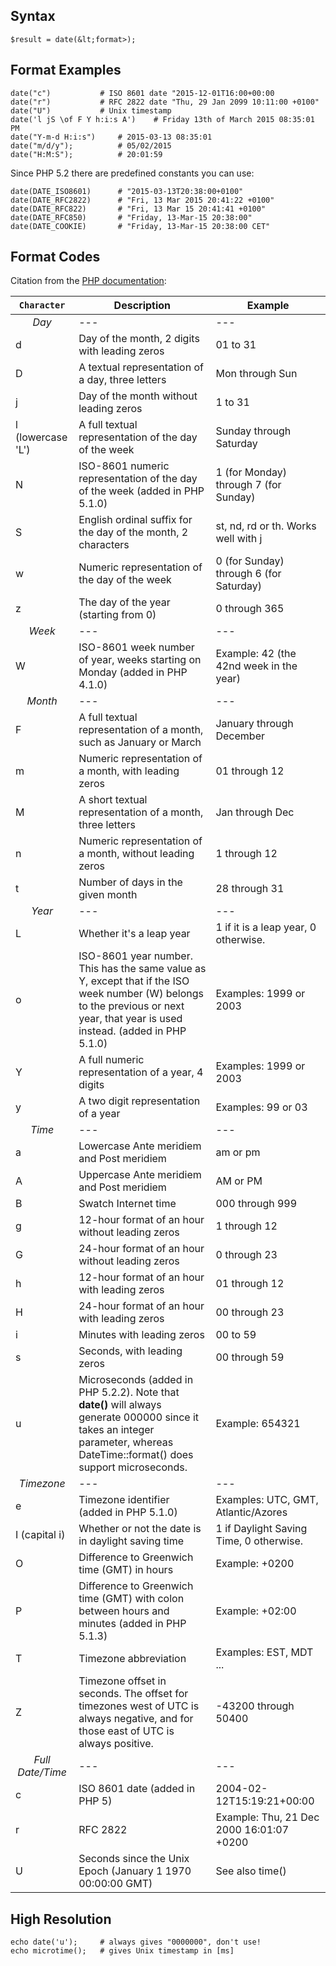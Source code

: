 ## Syntax

    $result = date(&lt;format>);

## Format Examples

    date("c")			# ISO 8601 date "2015-12-01T16:00+00:00
    date("r")			# RFC 2822 date "Thu, 29 Jan 2099 10:11:00 +0100"
    date("U")			# Unix timestamp
    date('l jS \of F Y h:i:s A')	# Friday 13th of March 2015 08:35:01 PM
    date("Y-m-d H:i:s")		# 2015-03-13 08:35:01
    date("m/d/y");			# 05/02/2015
    date("H:M:S");			# 20:01:59


Since PHP 5.2 there are predefined constants you can use:

    date(DATE_ISO8601)		# "2015-03-13T20:38:00+0100"
    date(DATE_RFC2822)		# "Fri, 13 Mar 2015 20:41:22 +0100"
    date(DATE_RFC822)		# "Fri, 13 Mar 15 20:41:41 +0100"
    date(DATE_RFC850)		# "Friday, 13-Mar-15 20:38:00"
    date(DATE_COOKIE)		# "Friday, 13-Mar-15 20:38:00 CET"


## Format Codes

Citation from the [PHP documentation](http://php.net/manual/en/function.date.php):

<table class="doctable table">

 <thead>
  <tr>
   <th><code class="parameter">Character</th>
   <th>Description</th>
   <th>Example</th>
  </tr>

 </thead>

 <tbody class="tbody">
  <tr>
   <td style="text-align: center;"><em class="emphasis">Day</td>
   <td>---</td>
   <td>---</td>
  </tr>

  <tr>
   <td>d</td>
   <td>Day of the month, 2 digits with leading zeros</td>
   <td>01 to 31</td>
  </tr>

  <tr>
   <td>D</td>
   <td>A textual representation of a day, three letters</td>
   <td>Mon through Sun</td>
  </tr>

  <tr>
   <td>j</td>
   <td>Day of the month without leading zeros</td>
   <td>1 to 31</td>
  </tr>

  <tr>
   <td>l (lowercase 'L')</td>
   <td>A full textual representation of the day of the week</td>
   <td>Sunday through Saturday</td>
  </tr>

  <tr>
   <td>N</td>
   <td>ISO-8601 numeric representation of the day of the week (added in
   PHP 5.1.0)</td>
   <td>1 (for Monday) through 7 (for Sunday)</td>
  </tr>

  <tr>
   <td>S</td>
   <td>English ordinal suffix for the day of the month, 2 characters</td>
   <td>
    st, nd, rd or
    th.  Works well with j
   </td>
  </tr>

  <tr>
   <td>w</td>
   <td>Numeric representation of the day of the week</td>
   <td>0 (for Sunday) through 6 (for Saturday)</td>
  </tr>

  <tr>
   <td>z</td>
   <td>The day of the year (starting from 0)</td>
   <td>0 through 365</td>
  </tr>

  <tr>
   <td style="text-align: center;"><em class="emphasis">Week</td>
   <td>---</td>
   <td>---</td>
  </tr>

  <tr>
   <td>W</td>
   <td>ISO-8601 week number of year, weeks starting on Monday (added in PHP 4.1.0)</td>
   <td>Example: 42 (the 42nd week in the year)</td>
  </tr>

  <tr>
   <td style="text-align: center;"><em class="emphasis">Month</td>
   <td>---</td>
   <td>---</td>
  </tr>

  <tr>
   <td>F</td>
   <td>A full textual representation of a month, such as January or March</td>
   <td>January through December</td>
  </tr>

  <tr>
   <td>m</td>
   <td>Numeric representation of a month, with leading zeros</td>
   <td>01 through 12</td>
  </tr>

  <tr>
   <td>M</td>
   <td>A short textual representation of a month, three letters</td>
   <td>Jan through Dec</td>
  </tr>

  <tr>
   <td>n</td>
   <td>Numeric representation of a month, without leading zeros</td>
   <td>1 through 12</td>
  </tr>

  <tr>
   <td>t</td>
   <td>Number of days in the given month</td>
   <td>28 through 31</td>
  </tr>

  <tr>
   <td style="text-align: center;"><em class="emphasis">Year</td>
   <td>---</td>
   <td>---</td>
  </tr>

  <tr>
   <td>L</td>
   <td>Whether it's a leap year</td>
   <td>1 if it is a leap year, 0 otherwise.</td>
  </tr>

  <tr>
   <td>o</td>
   <td>ISO-8601 year number. This has the same value as
    Y, except that if the ISO week number
    (W) belongs to the previous or next year, that year
    is used instead. (added in PHP 5.1.0)</td>
   <td>Examples: 1999 or 2003</td>
  </tr>

  <tr>
   <td>Y</td>
   <td>A full numeric representation of a year, 4 digits</td>
   <td>Examples: 1999 or 2003</td>
  </tr>

  <tr>
   <td>y</td>
   <td>A two digit representation of a year</td>
   <td>Examples: 99 or 03</td>
  </tr>

  <tr>
   <td style="text-align: center;"><em class="emphasis">Time</td>
   <td>---</td>
   <td>---</td>
  </tr>

  <tr>
   <td>a</td>
   <td>Lowercase Ante meridiem and Post meridiem</td>
   <td>am or pm</td>
  </tr>

  <tr>
   <td>A</td>
   <td>Uppercase Ante meridiem and Post meridiem</td>
   <td>AM or PM</td>
  </tr>

  <tr>
   <td>B</td>
   <td>Swatch Internet time</td>
   <td>000 through 999</td>
  </tr>

  <tr>
   <td>g</td>
   <td>12-hour format of an hour without leading zeros</td>
   <td>1 through 12</td>
  </tr>

  <tr>
   <td>G</td>
   <td>24-hour format of an hour without leading zeros</td>
   <td>0 through 23</td>
  </tr>

  <tr>
   <td>h</td>
   <td>12-hour format of an hour with leading zeros</td>
   <td>01 through 12</td>
  </tr>

  <tr>
   <td>H</td>
   <td>24-hour format of an hour with leading zeros</td>
   <td>00 through 23</td>
  </tr>

  <tr>
   <td>i</td>
   <td>Minutes with leading zeros</td>
   <td>00 to 59</td>
  </tr>

  <tr>
   <td>s</td>
   <td>Seconds, with leading zeros</td>
   <td>00 through 59</td>
  </tr>

  <tr>
   <td>u</td>
   <td>
    Microseconds (added in PHP 5.2.2). Note that
    <span class="function"><strong>date()</strong></span> will always generate
    000000 since it takes an <span class="type">integer</span>
    parameter, whereas <span class="methodname">DateTime::format()</span> does
    support microseconds.
   </td>
   <td>Example: 654321</td>
  </tr>

  <tr>
   <td style="text-align: center;"><em class="emphasis">Timezone</td>
   <td>---</td>
   <td>---</td>
  </tr>

  <tr>
   <td>e</td>
   <td>Timezone identifier (added in PHP 5.1.0)</td>
   <td>Examples: UTC, GMT, Atlantic/Azores</td>
  </tr>

  <tr>
   <td>I (capital i)</td>
   <td>Whether or not the date is in daylight saving time</td>
   <td>1 if Daylight Saving Time, 0 otherwise.</td>
  </tr>

  <tr>
   <td>O</td>
   <td>Difference to Greenwich time (GMT) in hours</td>
   <td>Example: +0200</td>
  </tr>

  <tr>
   <td>P</td>
   <td>Difference to Greenwich time (GMT) with colon between hours and minutes (added in PHP 5.1.3)</td>
   <td>Example: +02:00</td>
  </tr>

  <tr>
   <td>T</td>
   <td>Timezone abbreviation</td>
   <td>Examples: EST, MDT ...</td>
  </tr>

  <tr>
   <td>Z</td>
   <td>Timezone offset in seconds. The offset for timezones west of UTC is always
   negative, and for those east of UTC is always positive.</td>
   <td>-43200 through 50400</td>
  </tr>

  <tr>
   <td style="text-align: center;"><em class="emphasis">Full Date/Time</td>
   <td>---</td>
   <td>---</td>
  </tr>

  <tr>
   <td>c</td>
   <td>ISO 8601 date (added in PHP 5)</td>
   <td>2004-02-12T15:19:21+00:00</td>
  </tr>

  <tr>
   <td>r</td>
   <td>RFC 2822</td>
   <td>Example: Thu, 21 Dec 2000 16:01:07 +0200</td>
  </tr>

  <tr>
   <td>U</td>
   <td>Seconds since the Unix Epoch (January 1 1970 00:00:00 GMT)</td>
   <td>See also time()</td>
  </tr>

 </tbody>

</table>

## High Resolution

    echo date('u');		# always gives "0000000", don't use!
    echo microtime();	# gives Unix timestamp in [ms]

